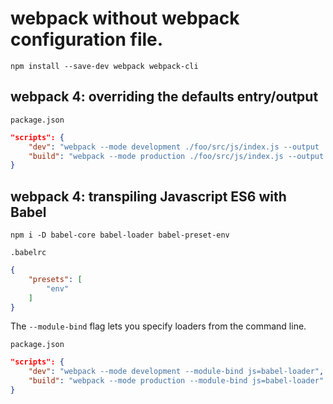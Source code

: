 # webpack without webpack configuration file.

```
npm install --save-dev webpack webpack-cli
```

## webpack 4: overriding the defaults entry/output

`package.json`
```json
"scripts": {
	"dev": "webpack --mode development ./foo/src/js/index.js --output ./foo/main.js",
	"build": "webpack --mode production ./foo/src/js/index.js --output ./foo/main.js"
}
```

## webpack 4: transpiling Javascript ES6 with Babel

```
npm i -D babel-core babel-loader babel-preset-env
```

`.babelrc`
```json
{
    "presets": [
        "env"
    ]
}
```

The `--module-bind` flag lets you specify loaders from the command line.

`package.json`
```json
"scripts": {
	"dev": "webpack --mode development --module-bind js=babel-loader",
	"build": "webpack --mode production --module-bind js=babel-loader"
}
```
